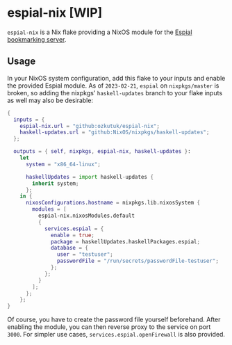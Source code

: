 # espial-nix [WIP]

`espial-nix` is a Nix flake providing a NixOS module for the [Espial bookmarking server][espial].

## Usage

In your NixOS system configuration, add this flake to your inputs and enable the provided Espial module. As of `2023-02-21`, `espial` on `nixpkgs/master` is broken, so adding the nixpkgs' `haskell-updates` branch to your flake inputs as well may also be desirable:

```nix
{
  inputs = {
    espial-nix.url = "github:ozkutuk/espial-nix";
    haskell-updates.url = "github:NixOS/nixpkgs/haskell-updates";
  };

  outputs = { self, nixpkgs, espial-nix, haskell-updates }:
    let
      system = "x86_64-linux";

      haskellUpdates = import haskell-updates {
        inherit system;
      };
    in {
      nixosConfigurations.hostname = nixpkgs.lib.nixosSystem {
        modules = [
          espial-nix.nixosModules.default
          {
            services.espial = {
              enable = true;
              package = haskellUpdates.haskellPackages.espial;
              database = {
                user = "testuser";
                passwordFile = "/run/secrets/passwordFile-testuser";
              };
            };
          }
        ];
      };
    };
}
```

Of course, you have to create the password file yourself beforehand. After enabling the module, you can then reverse proxy to the service on port `3000`. For simpler use cases, `services.espial.openFirewall` is also provided.


[espial]: https://github.com/jonschoning/espial

